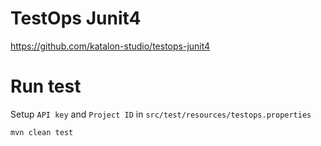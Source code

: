 # TestOps Junit4
https://github.com/katalon-studio/testops-junit4

# Run test
Setup `API key` and `Project ID` in `src/test/resources/testops.properties`
```
mvn clean test
```
